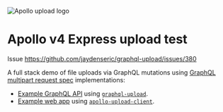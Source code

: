 ![Apollo upload logo](https://cdn.jsdelivr.net/gh/jaydenseric/apollo-upload-client@1.0.0/apollo-upload-logo.svg)

# Apollo v4 Express upload test

Issue https://github.com/jaydenseric/graphql-upload/issues/380

A full stack demo of file uploads via GraphQL mutations using [GraphQL multipart request spec](https://github.com/jaydenseric/graphql-multipart-request-spec) implementations:

- [Example GraphQL API](api) using [`graphql-upload`](https://npm.im/graphql-upload).
- [Example web app](app) using [`apollo-upload-client`](https://npm.im/apollo-upload-client).
